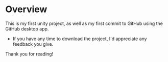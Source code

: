 # Overview
This is my first unity project, as well as my first commit to GitHub using the GitHub desktop app.

* If you have any time to download the project, I'd appreciate any feedback you give.

Thank you for reading!
